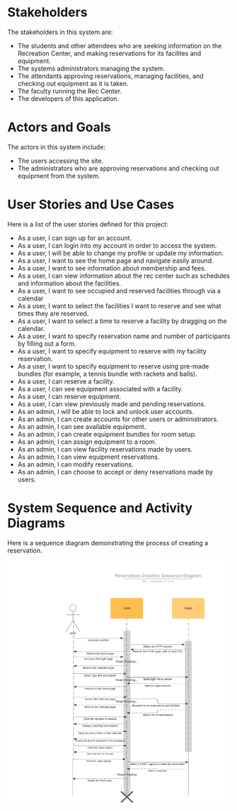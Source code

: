 # Stakeholders

The stakeholders in this system are:

* The students and other attendees who are seeking information on the Recreation Center, and making reservations for its facilites and equipment.
* The systems administrators managing the system.
* The attendants approving reservations, managing facilities, and checking out equipment as it is taken.
* The faculty running the Rec Center.
* The developers of this application.

# Actors and Goals

The actors in this system include:

* The users accessing the site.
* The administrators who are approving reservations and checking out equipment from the system.

# User Stories and Use Cases

Here is a list of the user stories defined for this project:

* As a user, I can sign up for an account.
* As a user, I can login into my account in order to access the system.
* As a user, I will be able to change my profile or update my information.
* As a user, I want to see the home page and navigate easily around.
* As a user, I want to see information about membership and fees.
* As a user, I can view information about the rec center such as schedules and information about the facilities.
* As a user, I want to see occupied and reserved facilities through via a calendar
* As a user, I want to select the facilities I want to reserve and see what times they are reserved.
* As a user, I want to select a time to reserve a facility by dragging on the calendar.
* As a user, I want to specify reservation name and number of participants by filling out a form.
* As a user, I want to specify equipment to reserve with my facility reservation.
* As a user, I want to specify equipment to reserve using pre-made bundles (for example, a tennis bundle with rackets and balls).
* As a user, I can reserve a facility.
* As a user, I can see equipment associated with a facility.
* As a user, I can reserve equipment.
* As a user, I can view previously made and pending reservations.
* As an admin, I will be able to lock and unlock user accounts.
* As an admin, I can create accounts for other users or administrators.
* As an admin, I can see available equipment.
* As an admin, I can create equipment bundles for room setup.
* As an admin, I can assign equipment to a room.
* As an admin, I can view facility reservations made by users.
* As an admin, I can view equipment reservations.
* As an admin, I can modify reservations.
* As an admin, I can choose to accept or deny reservations made by users.

# System Sequence and Activity Diagrams

Here is a sequence diagram demonstrating the process of creating a reservation.

![](https://github.com/RecCenterManagement/notes/blob/master/Project%20Documentation/Reservation%20Creation%20Sequence.png)
